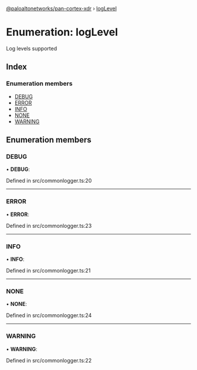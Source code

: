 [@paloaltonetworks/pan-cortex-xdr](../README.md) › [logLevel](loglevel.md)

# Enumeration: logLevel

Log levels supported

## Index

### Enumeration members

* [DEBUG](loglevel.md#debug)
* [ERROR](loglevel.md#error)
* [INFO](loglevel.md#info)
* [NONE](loglevel.md#none)
* [WARNING](loglevel.md#warning)

## Enumeration members

###  DEBUG

• **DEBUG**:

Defined in src/commonlogger.ts:20

___

###  ERROR

• **ERROR**:

Defined in src/commonlogger.ts:23

___

###  INFO

• **INFO**:

Defined in src/commonlogger.ts:21

___

###  NONE

• **NONE**:

Defined in src/commonlogger.ts:24

___

###  WARNING

• **WARNING**:

Defined in src/commonlogger.ts:22
